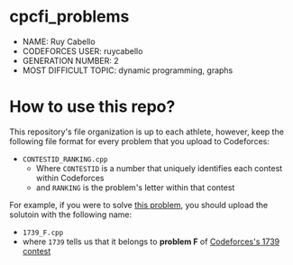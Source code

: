 # cpcfi_problems

- NAME: Ruy Cabello
- CODEFORCES USER: ruycabello
- GENERATION NUMBER: 2
- MOST DIFFICULT TOPIC: dynamic programming, graphs

# How to use this repo?

This repository's file organization is up to each athlete, however, keep the following file format for every problem that you upload to Codeforces:

* `CONTESTID_RANKING.cpp`
  * Where `CONTESTID` is a number that uniquely identifies each contest within Codeforces
  * and `RANKING` is the problem's letter within that contest

For example, if you were to solve [this problem](https://codeforces.com/problemset/problem/1739/F), you should upload the solutoin with the following name:

* `1739_F.cpp`
* where `1739` tells us that it belongs to **problem F** of [Codeforces's 1739 contest](https://codeforces.com/contest/1739)
